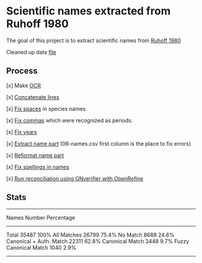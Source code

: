 # Scientific names extracted from Ruhoff 1980

The goal of this project is to extract scientific names from
[Ruhoff 1980](https://doi.org/10.5479/si.00810282.294)

Cleaned up data [file](data/08-reconcile.csv)


## Process

[x] Make [OCR](data/01-ocr.txt)

[x] [Concatenate lines](data/03-concat.txt)

[x] [Fix spaces](data/04-sortfix.txt) in species names

[x] [Fix commas](data/04-sortfix.txt) which were recognized as periods.

[x] [Fix years](data/05-year.txt)

[x] [Extract name part](data/06-names.csv) (06-names.csv first column is the place to fix errors)

[x] [Reformat name part](data/07-fmt-names.csv)

[x] [Fix spellings in names](data/07-fmt-names.csv)

[x] [Run reconciliation using GNverifier with OpenRefine](data/08-reconcile.csv)

## Stats

------------------------------- ----------- ------------
Names                           Number      Percentage
------------------------------- ----------- ------------
Total                           35487       100%
All Matches                     26799       75.4%
No Match                         8688       24.6%
Canonical + Auth. Match         22311       62.8%
Canonical Match                  3448       9.7%
Fuzzy Canonical Match            1040       2.9%
------------------------------- ----------- ------------

